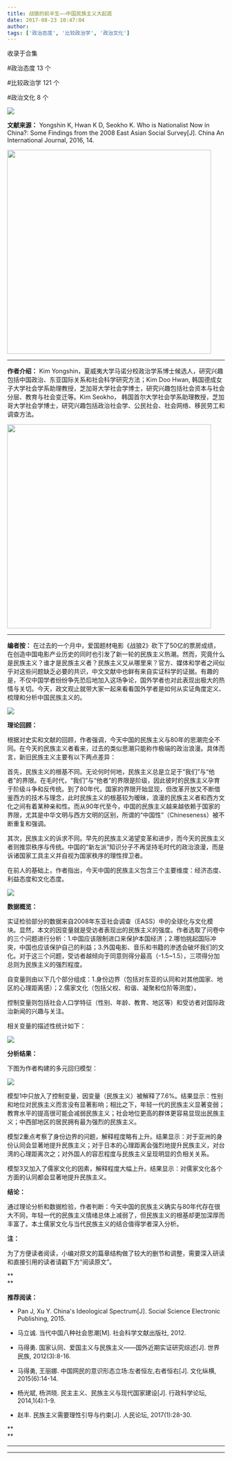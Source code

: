 ```yaml
---
title: 战狼的前半生——中国民族主义大起底
date: 2017-08-23 10:47:04
author: 
tags: ['政治态度', '比较政治学', '政治文化']
---
```



收录于合集

#政治态度 13 个

#比较政治学 121 个

#政治文化 8 个

**<img src='/images/648/2.png' width='auto' />**

**文献来源：** Yongshin K, Hwan K D, Seokho K. Who is Nationalist Now in China?:
Some Findings from the 2008 East Asian Social Survey[J]. China An
International Journal, 2016, 14.

 **<img src='/images/648/3.png' width='472px' />**

 ****

 **作者介绍：** Kim Yongshin，夏威夷大学马诺分校政治学系博士候选人，研究兴趣包括中国政治、东亚国际关系和社会科学研究方法；Kim Doo
Hwan, 韩国德成女子大学社会学系助理教授，芝加哥大学社会学博士，研究兴趣包括社会资本与社会分层、教育与社会变迁等。Kim Seokho，
韩国首尔大学社会学系助理教授，芝加哥大学社会学博士，研究兴趣包括政治社会学、公民社会、社会网络、移民劳工和调查方法。

 **<img src='/images/648/4.png' width='472px' />**

 ****

 **编者按：**
在过去的一个月中，爱国题材电影《战狼2》砍下了50亿的票房成绩，在创造中国电影产业历史的同时也引发了新一轮的民族主义热潮。然而，究竟什么是民族主义？谁才是民族主义者？民族主义又从哪里来？官方、媒体和学者之间似乎对这些问题缺乏必要的共识，中文文献中也鲜有来自实证科学的证据。有趣的是，不仅中国学者纷纷争先恐后地加入这场争论，国外学者也对此表现出极大的热情与关切。今天，政文观止就带大家一起来看看国外学者是如何从实证角度定义、梳理和分析中国民族主义的。

 **<img src='/images/648/5.gif' width='auto' />**

  

 **理论回顾：**

根据对史实和文献的回顾，作者强调，今天中国的民族主义与80年的思潮完全不同。在今天的民族主义者看来，过去的类似思潮只能称作极端的政治浪漫。具体而言，新旧民族主义主要有以下两点差异：

首先，民族主义的根基不同。无论何时何地，民族主义总是立足于“我们”与“他者”的界限。在毛时代，“我们”与“他者”的界限是阶级，因此彼时的民族主义孕育于阶级斗争和反传统。到了80年代，国家的界限开始显现，但改革开放又不断借鉴西方的技术与理念，此时民族主义的根基较为暧昧，浪漫的民族主义者和西方文化之间有着某种亲和性。而从90年代至今，中国的民族主义越来越依赖于国家的界限，尤其是中华文明与西方文明的区别，所谓的“中国性”（Chineseness）被不断重复和强调。

其次，民族主义的诉求不同。早先的民族主义渴望变革和进步，而今天的民族主义者则推崇秩序与传统。中国的“新左派”知识分子不再坚持毛时代的政治浪漫，而是诉诸国家工具主义并自视为国家秩序的理性捍卫者。

在前人的基础上，作者指出，今天中国的民族主义包含三个主要维度：经济态度、利益态度和文化态度。

![](/images/648/6.jpeg)

**数据概览：**

实证检验部分的数据来自2008年东亚社会调查（EASS）中的全球化与文化模块。显然，本文的因变量就是受访者表现出的民族主义的强度。作者选取了问卷中的三个问题进行分析：1.中国应该限制进口来保护本国经济；2.哪怕挑起国际冲突，中国也应该保护自己的利益；3.外国电影、音乐和书籍的渗透会破坏我们的文化。对于这三个问题，受访者越倾向于同意则得分最高（-1.5~1.5），三项得分加总则为民族主义的强烈程度。

自变量则由以下几个部分组成：1.身份边界（包括对东亚的认同和对其他国家、地区的心理距离感）；2.儒家文化（包括父权、和谐、凝聚和位阶等测度）。

控制变量则包括社会人口学特征（性别、年龄、教育、地区等）和受访者对国际政治新闻的兴趣与关注。

相关变量的描述性统计如下：

![](/images/648/7.png)

 **分析结果：**

下图为作者构建的多元回归模型：

![](/images/648/8.png)

模型1中只放入了控制变量，因变量（民族主义）被解释了7.6%。结果显示：性别和地位对民族主义而言没有显著影响；相比之下，年轻一代的民族主义显著变弱；教育水平的提高很可能会减弱民族主义；社会地位更高的群体更容易显现出民族主义；中西部地区的居民拥有最为强烈的民族主义。

模型2重点考察了身份边界的问题，解释程度略有上升。结果显示：对于亚洲的身份认同会显著地提升民族主义；对于日本的心理距离会强烈地提升民族主义，对台湾的心理距离次之；对外国人的容忍程度与民族主义呈现明显的负相关关系。

模型3又加入了儒家文化的因素，解释程度大幅上升。结果显示：对儒家文化各个方面的认同都会显著地提升民族主义。

**结论：**

通过理论分析和数据检验，作者判断：今天中国的民族主义确实与80年代存在很大不同，年轻一代的民族主义情绪总体上减弱了，但民族主义的根基却更加深厚而丰富了。本土儒家文化与当代民族主义的结合值得学者深入分析。

**注：**

为了方便读者阅读，小编对原文的篇章结构做了较大的删节和调整，需要深入研读和直接引用的读者请戳下方“阅读原文”。

 **  
**

 **推荐阅读：**

  * Pan J, Xu Y. China's Ideological Spectrum[J]. Social Science Electronic Publishing, 2015.

  * 马立诚. 当代中国八种社会思潮[M]. 社会科学文献出版社, 2012.

  * 马得勇. 国家认同、爱国主义与民族主义——国外近期实证研究综述[J]. 世界民族, 2012(3):8-16.

  * 马得勇, 王丽娜. 中国网民的意识形态立场:左者恒左,右者恒右[J]. 文化纵横, 2015(6):14-14.

  * 杨光斌, 杨洪晓. 民主主义、民族主义与现代国家建设[J]. 行政科学论坛, 2014,1(4):1-9.

  * 赵丰. 民族主义需要理性引导与约束[J]. 人民论坛, 2017(1):28-30.

 **  
**  

 ****  

 ****  

